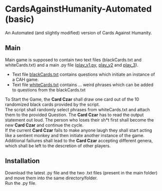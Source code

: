 # CardsAgainstHumanity-Automated (basic) 
An Automated (and slightly modified) version of Cards Against Humanity.  

## Main  
Main game is supposed to contain two text files (blackCards.txt and whiteCards.txt) and a main .py file ([play_v1.py](main/play_v1.py), [play_v2](main/play_v2.py) and [play_3](main/play_v3)).  
- Text file [blackCards.txt](main/blackCards.txt) contains questions which initiate an instance of a CAH game.
- Text file [whiteCards.txt](main/whiteCards.txt) contains ... weird phrases which can be added to questions from the blackCards.txt 

To Start the Game, the **Card Czar** shall draw one card out of the 10 randomized black cards provided by the script.  
The script shall randomly select phrases from whiteCards.txt and attach them to the provided Question. The **Card Czar** has to read the output statement out loud.
The person who loses their sh\*t first shall become the new **Card Czar** and continue the cycle.  
If the current **Card Czar** fails to make anyone laugh they shall start acting like a sentient monkey and then initiate another instance of the game.  
Additional failiures shall lead to the **Card Czar** accepting different genera, which shall be left to the descretion of other players.

## Installation  
Download the latest .py file and the two .txt files (present in the main folder) and move them into the same directory/folder.  
Run the .py file.
